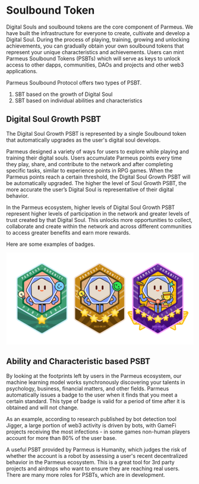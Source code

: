 # Soulbound Token

Digital Souls and soulbound tokens are the core component of Parmeus. We have built the infrastructure for everyone  to create, cultivate and develop a Digital Soul. During the process of playing, training, growing and unlocking achievements, you can gradually obtain your own soulbound tokens that represent your unique characteristics and achievements. Users can mint Parmeus Soulbound Tokens (PSBTs) which will serve as keys to unlock access to other dapps, communities, DAOs and projects and other web3 applications.

Parmeus Soulbound Protocol offers two types of PSBT.

1. SBT based on the growth of Digital Soul
2. SBT based on individual abilities and characteristics

## Digital Soul Growth PSBT

The Digital Soul Growth PSBT is represented by a single Soulbound token that automatically upgrades as the user's digital soul develops.

Parmeus designed a variety of ways for users to explore while playing and training their digital souls. Users accumulate Parmeus points every time they play, share, and contribute to the network and after completing specific tasks, similar to experience points in RPG games. When the Parmeus points reach a certain threshold, the Digital Soul Growth PSBT will be automatically upgraded. The higher the level of Soul Growth PSBT, the more accurate the user’s Digital Soul is representative of their digital behavior. 

In the Parmeus ecosystem, higher levels of Digital Soul Growth PSBT represent higher levels of participation in the network and greater levels of trust created by that Digital Soul. This unlocks more opportunities to collect, collaborate and create within the network and across different communities to access greater benefits and earn more rewards.

Here are some examples of badges.

![Digital Soul Growth Badges](imgs/sbt-badges.png)

## Ability and Characteristic based PSBT

By looking at the footprints left by users in the Parmeus ecosystem, our machine learning model works synchronously discovering your talents in psychology, business, financial matters, and other fields. Parmeus automatically issues a badge to the user when it finds that you meet a certain standard. This type of badge is valid for a period of time after it is obtained and will not change.

As an example, according to research published by bot detection tool Jigger, a large portion of web3 activity is driven by bots, with GameFi projects receiving the most infections - in some games non-human players account for more than 80% of the user base.

A useful PSBT provided by Parmeus is Humanity, which judges the risk of whether the account is a robot by assessing a user's recent decentralized behavior in the Parmeus ecosystem. This is a great tool for 3rd party projects and airdrops who want to ensure they are reaching real users.
There are many more roles for PSBTs, which are in development.
